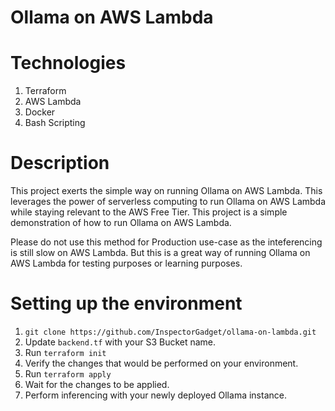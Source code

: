 # Ollama on AWS Lambda

# Technologies
1. Terraform
2. AWS Lambda
3. Docker
4. Bash Scripting

# Description
This project exerts the simple way on running Ollama on AWS Lambda. This leverages the power of serverless computing to run Ollama on AWS Lambda while staying relevant to the AWS Free Tier. This project is a simple demonstration of how to run Ollama on AWS Lambda.

Please do not use this method for Production use-case as the inteferencing is still slow on AWS Lambda. But this is a great way of running Ollama on AWS Lambda for testing purposes or learning purposes. 

# Setting up the environment
1. `git clone https://github.com/InspectorGadget/ollama-on-lambda.git`
2. Update `backend.tf` with your S3 Bucket name.
3. Run `terraform init`
4. Verify the changes that would be performed on your environment.
5. Run `terraform apply`
6. Wait for the changes to be applied.
7. Perform inferencing with your newly deployed Ollama instance.